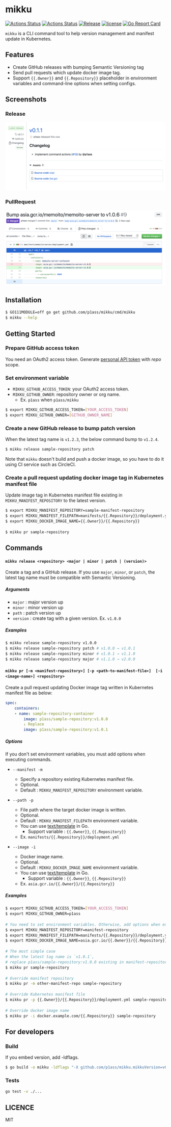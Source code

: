 # mikku

[![Actions Status](https://github.com/p1ass/mikku/workflows/Go%20tests/badge.svg)](https://github.com/p1ass/mikku/actions)
[![Actions Status](https://github.com/p1ass/mikku/workflows/Static%20check/badge.svg)](https://github.com/p1ass/mikku/actions)
[![Release](https://img.shields.io/github/v/release/p1ass/mikku.svg)](https://img.shields.io/github/v/release/p1ass/mikku.svg)
[![license](https://img.shields.io/badge/license-MIT-4183c4.svg)](https://github.com/p1ass/mikku/blob/master/LICENSE)
[![Go Report Card](https://goreportcard.com/badge/github.com/p1ass/mikku)](https://goreportcard.com/report/github.com/p1ass/mikku)

`mikku` is a CLI command tool to help version management and manifest update in Kubernetes.

## Features
- Create GitHub releases with bumping Semantic Versioning tag 
- Send pull requests which update docker image tag.
- Support `{{.Owner}}` and  `{{.Repository}}` placeholder in environment variables and command-line options when setting configs.

## Screenshots

### Release

![changelog](images/changelog.png)


### PullRequest

![diff](images/diff.png)
	

## Installation

```bash
$ GO111MODULE=off go get github.com/p1ass/mikku/cmd/mikku
$ mikku --help
```

## Getting Started

### Prepare GitHub access token

You need an OAuth2 access token. Generate [personal API token](https://github.com/settings/tokens) with *repo* scope.

### Set environment variable

- `MIKKU_GITHUB_ACCESS_TOKEN`: your OAuth2 access token.
- `MIKKU_GITHUB_OWNER`: repository owner or org name. 
    - Ex. `p1ass` when `p1ass/mikku`

```bash
$ export MIKKU_GITHUB_ACCESS_TOKEN=[YOUR_ACCESS_TOKEN]
$ export MIKKU_GITHUB_OWNER=[GITHUB_OWNER_NAME]
```

### Create a new GitHub release to bump patch version

When the latest tag name is `v1.2.3`, the below command bump to `v1.2.4`.

```bash
$ mikku release sample-repository patch
```

Note that `mikku` doesn't build and push a docker image, so you have to do it using CI service such as CircleCI.


### Create a pull request updating docker image tag in Kubernetes manifest file

Update image tag in Kubernetes manifest file existing in `MIKKU_MANIFEST_REPOSITORY` to the latest version.
```bash
$ export MIKKU_MANIFEST_REPOSITORY=sample-manifest-repository
$ export MIKKU_MANIFEST_FILEPATH=manifests/{{.Repository}}/deployment.yml
$ export MIKKU_DOCKER_IMAGE_NAME={{.Owner}}/{{.Repository}}

$ mikku pr sample-repository
```

## Commands

#### `mikku release <repository> <major | minor | patch | (version)>`

Create a tag and a GitHub release.
If you use `major`, `minor`, or `patch`, the latest tag name must be compatible with Semantic Versioning.

##### Arguments

- `major` : major version up
- `minor` : minor version up
- `path` : patch version up
- `version` : create tag with a given version. Ex. `v1.0.0`

##### Examples

```bash
$ mikku release sample-repository v1.0.0
$ mikku release sample-repository patch # v1.0.0 → v1.0.1
$ mikku release sample-repository minor # v1.0.1 → v1.1.0
$ mikku release sample-repository major # v1.1.0 → v2.0.0
```

#### `mikku pr [-m <manifest-repository>] [-p <path-to-manifest-file>]  [-i <image-name>] <repository>`

Create a pull request updating Docker image tag written in Kubernetes manifest file as below:

```yaml
spec:
    containers:
    - name: sample-repository-container
        image: p1ass/sample-repository:v1.0.0
        ↓ Replace
        image: p1ass/sample-repository:v1.0.1
```

##### Options

If you don't set environment variables, you must add options when executing commands.

- `--manifest -m`
    - Specify a repository existing Kubernetes manifest file.
    - Optional. 
    - Default : `MIKKU_MANIFEST_REPOSITORY` environment variable.

- `--path -p` 
	- File path where the target docker image is written. 
    - Optional. 
    - Default : `MIKKU_MANIFEST_FILEPATH` environment variable.
    - You can use [text/template](https://golang.org/pkg/text/template/) in Go.
        - Support variable : `{{.Owner}}`, `{{.Repository}}`
    - Ex. `manifests/{{.Repository}}/deployment.yml`

- `--image -i`
	- Docker image name.
	- Optional. 
    - Default : `MIKKU_DOCKER_IMAGE_NAME` environment variable.
    - You can use [text/template](https://golang.org/pkg/text/template/) in Go.
        - Support variable : `{{.Owner}}`, `{{.Repository}}`
    - Ex. `asia.gcr.io/{{.Owner}}/{{.Repository}}`



##### Examples

```bash
$ export MIKKU_GITHUB_ACCESS_TOKEN=[YOUR_ACCESS_TOKEN]
$ export MIKKU_GITHUB_OWNER=p1ass

# You need to set environment variables. Otherwise, add options when executing commands
$ export MIKKU_MANIFEST_REPOSITORY=manifest-repository
$ export MIKKU_MANIFEST_FILEPATH=manifests/{{.Repository}}/deployment.yml
$ export MIKKU_DOCKER_IMAGE_NAME=asia.gcr.io/{{.Owner}}/{{.Repository}}

# The most simple case
# When the latest tag name is `v1.0.1`,
# replace p1ass/sample-repository:v1.0.0 existing in manifest-repository to p1ass/sample-repository:v1.0.1.
$ mikku pr sample-repository

# Override manifest repository
$ mikku pr -m other-manifest-repo sample-repository

# Override Kubernetes manifest file
$ mikku pr -p {{.Owner}}/{{.Repository}}/deployment.yml sample-repository

# Override docker image name
$ mikku pr -i docker.example.com/{{.Repository}} sample-repository
```

## For developers

### Build

If you embed version, add -ldflags.

```bash
$ go build -o mikku -ldflags "-X github.com/p1ass/mikku.mikkuVersion=v0.1.0"  cmd/mikku/main.go
```

### Tests

```bash
go test -v ./...
```

## LICENCE

MIT